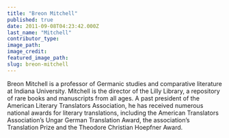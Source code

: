 ```yaml
---
title: "Breon Mitchell"
published: true
date: 2011-09-08T04:23:42.000Z
last_name: "Mitchell"
contributor_type:
image_path:
image_credit:
featured_image_path:
slug: breon-mitchell
---
```


Breon Mitchell is a professor of Germanic studies and comparative literature at Indiana University. Mitchell is the director of the Lilly Library, a repository of rare books and manuscripts from all ages. A past president of the American Literary Translators Association, he has received numerous national awards for literary translations, including the American Translators Association’s Ungar German Translation Award, the association’s Translation Prize and the Theodore Christian Hoepfner Award.

